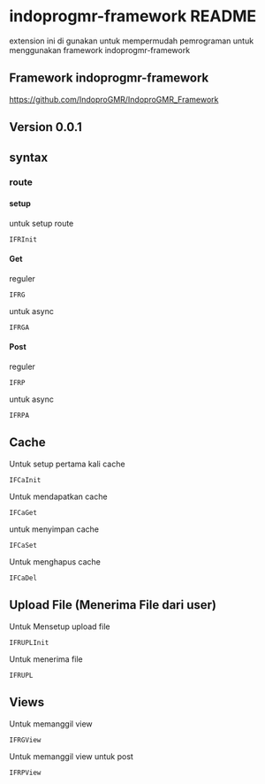 # indoprogmr-framework README

extension ini di gunakan untuk mempermudah pemrograman untuk menggunakan framework indoprogmr-framework

## Framework indoprogmr-framework
https://github.com/IndoproGMR/IndoproGMR_Framework


## Version 0.0.1

## syntax
### route
#### setup
untuk setup route
```
IFRInit
```

#### Get
reguler
```
IFRG 
```
untuk async
```
IFRGA 
```

#### Post
reguler
```
IFRP
```
untuk async
```
IFRPA
```

## Cache
Untuk setup pertama kali cache
```
IFCaInit
```
Untuk mendapatkan cache
```
IFCaGet
```
untuk menyimpan cache
```
IFCaSet
```
Untuk menghapus cache
```
IFCaDel
```

## Upload File (Menerima File dari user)
Untuk Mensetup upload file
```
IFRUPLInit
```
Untuk menerima file
```
IFRUPL
```
## Views
Untuk memanggil view
```
IFRGView
```
Untuk memanggil view untuk post
```
IFRPView
```